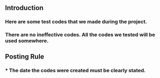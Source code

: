 ## Introduction
### Here are some test codes that we made during the project.
### There are no ineffective codes. All the codes we tested will be used somewhere.
## Posting Rule
### * The date the codes were created must be clearly stated. 